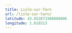 ```yaml
---
title: Lisle-sur-Tarn
url: /lisle-sur-tarn/
latitude: 43.852873300000006
longitude: 1.810313
---
```

